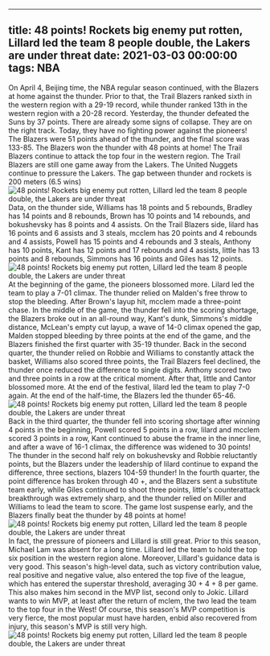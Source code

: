 
---
title: 48 points! Rockets big enemy put rotten, Lillard led the team 8 people double, the Lakers are under threat
date: 2021-03-03 00:00:00
tags:  NBA
---
On April 4, Beijing time, the NBA regular season continued, with the Blazers at home against the thunder. Prior to that, the Trail Blazers ranked sixth in the western region with a 29-19 record, while thunder ranked 13th in the western region with a 20-28 record. Yesterday, the thunder defeated the Suns by 37 points. There are already some signs of collapse. They are on the right track. Today, they have no fighting power against the pioneers! The Blazers were 51 points ahead of the thunder, and the final score was 133-85. The Blazers won the thunder with 48 points at home! The Trail Blazers continue to attack the top four in the western region. The Trail Blazers are still one game away from the Lakers. The United Nuggets continue to pressure the Lakers. The gap between thunder and rockets is 200 meters (6.5 wins)
![48 points! Rockets big enemy put rotten, Lillard led the team 8 people double, the Lakers are under threat](c580ae9d-eafd-4cdc-828d-44f9ce024dad.gif)
Data, on the thunder side, Williams has 18 points and 5 rebounds, Bradley has 14 points and 8 rebounds, Brown has 10 points and 14 rebounds, and bokushevsky has 8 points and 4 assists. On the Trail Blazers side, lilard has 16 points and 6 assists and 3 steals, mcclem has 20 points and 4 rebounds and 4 assists, Powell has 15 points and 4 rebounds and 3 steals, Anthony has 10 points, Kant has 12 points and 17 rebounds and 4 assists, little has 13 points and 8 rebounds, Simmons has 16 points and Giles has 12 points.
![48 points! Rockets big enemy put rotten, Lillard led the team 8 people double, the Lakers are under threat](9dbb8c63-5fcb-40ad-9857-423d4b5ad134.gif)
At the beginning of the game, the pioneers blossomed more. Lilard led the team to play a 7-01 climax. The thunder relied on Malden's free throw to stop the bleeding. After Brown's layup hit, mcclem made a three-point chase. In the middle of the game, the thunder fell into the scoring shortage, the Blazers broke out in an all-round way, Kant's dunk, Simmons's middle distance, McLean's empty cut layup, a wave of 14-0 climax opened the gap, Malden stopped bleeding by three points at the end of the game, and the Blazers finished the first quarter with 35-19 thunder. Back in the second quarter, the thunder relied on Robbie and Williams to constantly attack the basket, Williams also scored three points, the Trail Blazers feel declined, the thunder once reduced the difference to single digits. Anthony scored two and three points in a row at the critical moment. After that, little and Cantor blossomed more. At the end of the festival, lilard led the team to play 7-0 again. At the end of the half-time, the Blazers led the thunder 65-46.
![48 points! Rockets big enemy put rotten, Lillard led the team 8 people double, the Lakers are under threat](4b1b6129-e01b-48c2-a429-3e308a729786.gif)
Back in the third quarter, the thunder fell into scoring shortage after winning 4 points in the beginning, Powell scored 5 points in a row, lilard and mcclem scored 3 points in a row, Kant continued to abuse the frame in the inner line, and after a wave of 16-1 climax, the difference was widened to 30 points! The thunder in the second half rely on bokushevsky and Robbie reluctantly points, but the Blazers under the leadership of lilard continue to expand the difference, three sections, blazers 104-59 thunder! In the fourth quarter, the point difference has broken through 40 +, and the Blazers sent a substitute team early, while Giles continued to shoot three points, little's counterattack breakthrough was extremely sharp, and the thunder relied on Miller and Williams to lead the team to score. The game lost suspense early, and the Blazers finally beat the thunder by 48 points at home!
![48 points! Rockets big enemy put rotten, Lillard led the team 8 people double, the Lakers are under threat](2a1d0aab-1529-4394-bf73-9fd8b49e51fc.gif)
In fact, the pressure of pioneers and Lillard is still great. Prior to this season, Michael Lam was absent for a long time. Lillard led the team to hold the top six position in the western region alone. Moreover, Lillard's guidance data is very good. This season's high-level data, such as victory contribution value, real positive and negative value, also entered the top five of the league, which has entered the superstar threshold, averaging 30 + 4 + 8 per game. This also makes him second in the MVP list, second only to Jokic. Lillard wants to win MVP, at least after the return of mclem, the two lead the team to the top four in the West! Of course, this season's MVP competition is very fierce, the most popular must have harden, enbid also recovered from injury, this season's MVP is still very high.
![48 points! Rockets big enemy put rotten, Lillard led the team 8 people double, the Lakers are under threat](39ddf4db-df6f-43d7-9332-0790e70e164c.gif)
